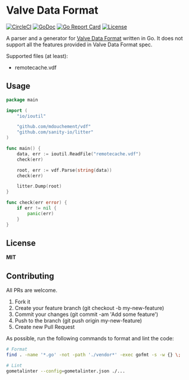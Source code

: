# Valve Data Format

[![CircleCI](https://circleci.com/gh/mdouchement/vdf.svg?style=shield)](https://circleci.com/gh/mdouchement/vdf)
[![GoDoc](https://img.shields.io/badge/godoc-reference-blue.svg)](https://godoc.org/github.com/mdouchement/vdf)
[![Go Report Card](https://goreportcard.com/badge/github.com/mdouchement/vdf)](https://goreportcard.com/report/github.com/mdouchement/vdf)
[![License](https://img.shields.io/github/license/mdouchement/vdf.svg)](http://opensource.org/licenses/MIT)

A parser and a generator for [Valve Data Format](https://developer.valvesoftware.com/wiki/KeyValues) written in Go. It does not support all the features provided in Valve Data Format spec.

Supported files (at least):
- remotecache.vdf

## Usage

```go
package main

import (
	"io/ioutil"

	"github.com/mdouchement/vdf"
	"github.com/sanity-io/litter"
)

func main() {
	data, err := ioutil.ReadFile("remotecache.vdf")
	check(err)

	root, err := vdf.Parse(string(data))
	check(err)

	litter.Dump(root)
}

func check(err error) {
	if err != nil {
		panic(err)
	}
}
```

## License

**MIT**


## Contributing

All PRs are welcome.

1. Fork it
2. Create your feature branch (git checkout -b my-new-feature)
3. Commit your changes (git commit -am 'Add some feature')
5. Push to the branch (git push origin my-new-feature)
6. Create new Pull Request

As possible, run the following commands to format and lint the code:

```sh
# Format
find . -name '*.go' -not -path './vendor*' -exec gofmt -s -w {} \;

# Lint
gometalinter --config=gometalinter.json ./...
```
